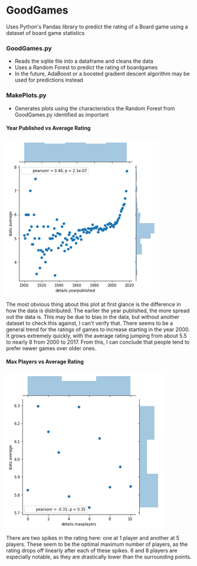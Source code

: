 # GoodGames
Uses Python's Pandas library to predict the rating of a Board game using a dataset of board game statistics



### GoodGames.py
* Reads the sqlite file into a dataframe and cleans the data
* Uses a Random Forest to predict the rating of boardgames 
* In the future, AdaBoost or a boosted gradient descent algorithm may be used for predictions instead


### MakePlots.py 
* Generates plots using the characteristics the Random Forest from GoodGames.py identified as important

#### Year Published vs Average Rating
![Year Plot](https://raw.githubusercontent.com/yashrane/GoodGames/master/lib/YearPlot.png "YearPlot")

The most obvious thing about this plot at first glance is the difference in how the data is distributed. The earlier the year published, the more spread out the data is. This may be due to bias in the data, but without another dataset to check this against, I can't verify that.
There seems to be a general trend for the ratings of games to increase starting in the year 2000. It grows extremely quickly, with the average rating jumping from about 5.5 to nearly 8 from 2000 to 2017. From this, I can conclude that people tend to prefer newer games over older ones.



#### Max Players vs Average Rating
![Player Plot](https://raw.githubusercontent.com/yashrane/GoodGames/master/lib/PlayerPlot.png "PlayerPlot")

There are two spikes in the rating here: one at 1 player and another at 5 players. These seem to be the optimal maximum number of players, as the rating drops off linearly after each of these spikes. 6 and 8 players are especially notable, as they are drastically lower than the surrounding points.